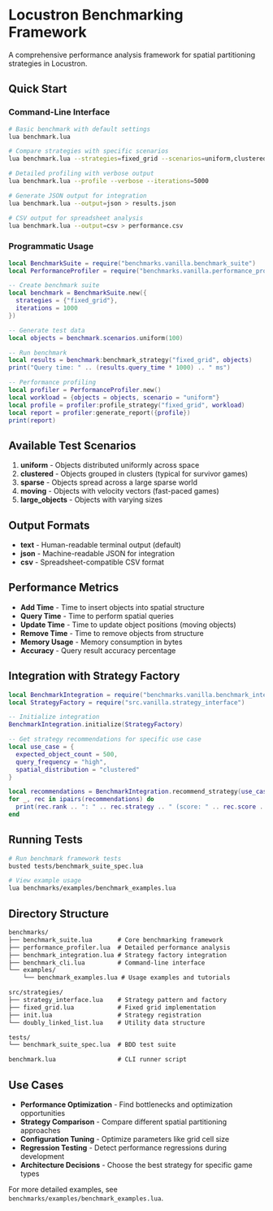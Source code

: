 # Locustron Benchmarking Framework

A comprehensive performance analysis framework for spatial partitioning strategies in Locustron.

## Quick Start

### Command-Line Interface

```bash
# Basic benchmark with default settings
lua benchmark.lua

# Compare strategies with specific scenarios
lua benchmark.lua --strategies=fixed_grid --scenarios=uniform,clustered

# Detailed profiling with verbose output
lua benchmark.lua --profile --verbose --iterations=5000

# Generate JSON output for integration
lua benchmark.lua --output=json > results.json

# CSV output for spreadsheet analysis
lua benchmark.lua --output=csv > performance.csv
```

### Programmatic Usage

```lua
local BenchmarkSuite = require("benchmarks.vanilla.benchmark_suite")
local PerformanceProfiler = require("benchmarks.vanilla.performance_profiler")

-- Create benchmark suite
local benchmark = BenchmarkSuite.new({
  strategies = {"fixed_grid"},
  iterations = 1000
})

-- Generate test data
local objects = benchmark.scenarios.uniform(100)

-- Run benchmark
local results = benchmark:benchmark_strategy("fixed_grid", objects)
print("Query time: " .. (results.query_time * 1000) .. " ms")

-- Performance profiling
local profiler = PerformanceProfiler.new()
local workload = {objects = objects, scenario = "uniform"}
local profile = profiler:profile_strategy("fixed_grid", workload)
local report = profiler:generate_report({profile})
print(report)
```

## Available Test Scenarios

1. **uniform** - Objects distributed uniformly across space
2. **clustered** - Objects grouped in clusters (typical for survivor games)
3. **sparse** - Objects spread across a large sparse world
4. **moving** - Objects with velocity vectors (fast-paced games)
5. **large_objects** - Objects with varying sizes

## Output Formats

- **text** - Human-readable terminal output (default)
- **json** - Machine-readable JSON for integration
- **csv** - Spreadsheet-compatible CSV format

## Performance Metrics

- **Add Time** - Time to insert objects into spatial structure
- **Query Time** - Time to perform spatial queries
- **Update Time** - Time to update object positions (moving objects)
- **Remove Time** - Time to remove objects from structure
- **Memory Usage** - Memory consumption in bytes
- **Accuracy** - Query result accuracy percentage

## Integration with Strategy Factory

```lua
local BenchmarkIntegration = require("benchmarks.vanilla.benchmark_integration")
local StrategyFactory = require("src.vanilla.strategy_interface")

-- Initialize integration
BenchmarkIntegration.initialize(StrategyFactory)

-- Get strategy recommendations for specific use case
local use_case = {
  expected_object_count = 500,
  query_frequency = "high",
  spatial_distribution = "clustered"
}

local recommendations = BenchmarkIntegration.recommend_strategy(use_case)
for _, rec in ipairs(recommendations) do
  print(rec.rank .. ": " .. rec.strategy .. " (score: " .. rec.score .. ")")
end
```

## Running Tests

```bash
# Run benchmark framework tests
busted tests/benchmark_suite_spec.lua

# View example usage
lua benchmarks/examples/benchmark_examples.lua
```

## Directory Structure

``` markdown
benchmarks/
├── benchmark_suite.lua       # Core benchmarking framework
├── performance_profiler.lua  # Detailed performance analysis
├── benchmark_integration.lua # Strategy factory integration
├── benchmark_cli.lua         # Command-line interface
└── examples/
    └── benchmark_examples.lua # Usage examples and tutorials

src/strategies/
├── strategy_interface.lua    # Strategy pattern and factory
├── fixed_grid.lua            # Fixed grid implementation
├── init.lua                  # Strategy registration
└── doubly_linked_list.lua    # Utility data structure

tests/
└── benchmark_suite_spec.lua  # BDD test suite

benchmark.lua                 # CLI runner script
```

## Use Cases

- **Performance Optimization** - Find bottlenecks and optimization opportunities
- **Strategy Comparison** - Compare different spatial partitioning approaches
- **Configuration Tuning** - Optimize parameters like grid cell size
- **Regression Testing** - Detect performance regressions during development
- **Architecture Decisions** - Choose the best strategy for specific game types

For more detailed examples, see `benchmarks/examples/benchmark_examples.lua`.